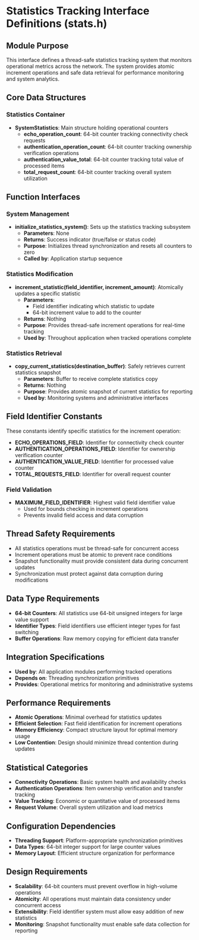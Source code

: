 # Statistics Tracking Interface Definitions (stats.h)

## Module Purpose
This interface defines a thread-safe statistics tracking system that monitors operational metrics across the network. The system provides atomic increment operations and safe data retrieval for performance monitoring and system analytics.

## Core Data Structures

### Statistics Container
- **SystemStatistics**: Main structure holding operational counters
  - **echo_operation_count**: 64-bit counter tracking connectivity check requests
  - **authentication_operation_count**: 64-bit counter tracking ownership verification operations
  - **authentication_value_total**: 64-bit counter tracking total value of processed items
  - **total_request_count**: 64-bit counter tracking overall system utilization

## Function Interfaces

### System Management
- **initialize_statistics_system()**: Sets up the statistics tracking subsystem
  - **Parameters**: None
  - **Returns**: Success indicator (true/false or status code)
  - **Purpose**: Initializes thread synchronization and resets all counters to zero
  - **Called by**: Application startup sequence

### Statistics Modification
- **increment_statistic(field_identifier, increment_amount)**: Atomically updates a specific statistic
  - **Parameters**:
    - Field identifier indicating which statistic to update
    - 64-bit increment value to add to the counter
  - **Returns**: Nothing
  - **Purpose**: Provides thread-safe increment operations for real-time tracking
  - **Used by**: Throughout application when tracked operations complete

### Statistics Retrieval
- **copy_current_statistics(destination_buffer)**: Safely retrieves current statistics snapshot
  - **Parameters**: Buffer to receive complete statistics copy
  - **Returns**: Nothing
  - **Purpose**: Provides atomic snapshot of current statistics for reporting
  - **Used by**: Monitoring systems and administrative interfaces

## Field Identifier Constants
These constants identify specific statistics for the increment operation:

- **ECHO_OPERATIONS_FIELD**: Identifier for connectivity check counter
- **AUTHENTICATION_OPERATIONS_FIELD**: Identifier for ownership verification counter
- **AUTHENTICATION_VALUE_FIELD**: Identifier for processed value counter
- **TOTAL_REQUESTS_FIELD**: Identifier for overall request counter

### Field Validation
- **MAXIMUM_FIELD_IDENTIFIER**: Highest valid field identifier value
  - Used for bounds checking in increment operations
  - Prevents invalid field access and data corruption

## Thread Safety Requirements
- All statistics operations must be thread-safe for concurrent access
- Increment operations must be atomic to prevent race conditions
- Snapshot functionality must provide consistent data during concurrent updates
- Synchronization must protect against data corruption during modifications

## Data Type Requirements
- **64-bit Counters**: All statistics use 64-bit unsigned integers for large value support
- **Identifier Types**: Field identifiers use efficient integer types for fast switching
- **Buffer Operations**: Raw memory copying for efficient data transfer

## Integration Specifications
- **Used by**: All application modules performing tracked operations
- **Depends on**: Threading synchronization primitives
- **Provides**: Operational metrics for monitoring and administrative systems

## Performance Requirements
- **Atomic Operations**: Minimal overhead for statistics updates
- **Efficient Selection**: Fast field identification for increment operations
- **Memory Efficiency**: Compact structure layout for optimal memory usage
- **Low Contention**: Design should minimize thread contention during updates

## Statistical Categories
- **Connectivity Operations**: Basic system health and availability checks
- **Authentication Operations**: Item ownership verification and transfer tracking
- **Value Tracking**: Economic or quantitative value of processed items
- **Request Volume**: Overall system utilization and load metrics

## Configuration Dependencies
- **Threading Support**: Platform-appropriate synchronization primitives
- **Data Types**: 64-bit integer support for large counter values
- **Memory Layout**: Efficient structure organization for performance

## Design Requirements
- **Scalability**: 64-bit counters must prevent overflow in high-volume operations
- **Atomicity**: All operations must maintain data consistency under concurrent access
- **Extensibility**: Field identifier system must allow easy addition of new statistics
- **Monitoring**: Snapshot functionality must enable safe data collection for reporting
